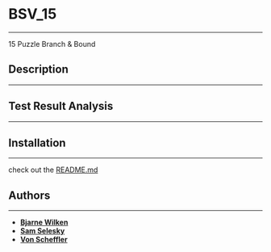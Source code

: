 # BSV_15
***
15 Puzzle Branch & Bound

## Description
***



## Test Result Analysis
***


## Installation
***

check out the [README.md](README.md)


## Authors 
***
* [**Bjarne Wilken**](https://github.com/B-DUB99)
* [**Sam Selesky**](https://github.com/samselesky)
* [**Von Scheffler**](https://github.com/vscheff)
